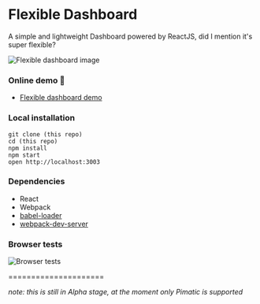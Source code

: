 Flexible Dashboard
=====================

A simple and lightweight Dashboard powered by ReactJS, did I mention it's super flexible?

![Flexible dashboard image](https://s3.amazonaws.com/f.cl.ly/items/1y2A0J341l3S1F0b2423/Schermafbeelding%202016-07-01%20om%2011.12.40.png?v=8514cffd)


### Online demo :muscle:
* [Flexible dashboard demo](http://dashboard.timvandevathorst.nl)


### Local installation

```
git clone (this repo)
cd (this repo)
npm install
npm start
open http://localhost:3003
```

### Dependencies

* React
* Webpack
* [babel-loader](https://github.com/babel/babel-loader)
* [webpack-dev-server](https://github.com/webpack/webpack-dev-server)

### Browser tests

![Browser tests](https://s3.amazonaws.com/f.cl.ly/items/1Z082y261Z2z0B202Q05/Artboard%201.jpg?v=11bb3430)

=====================


*note: this is still in Alpha stage, at the moment only Pimatic is supported*
